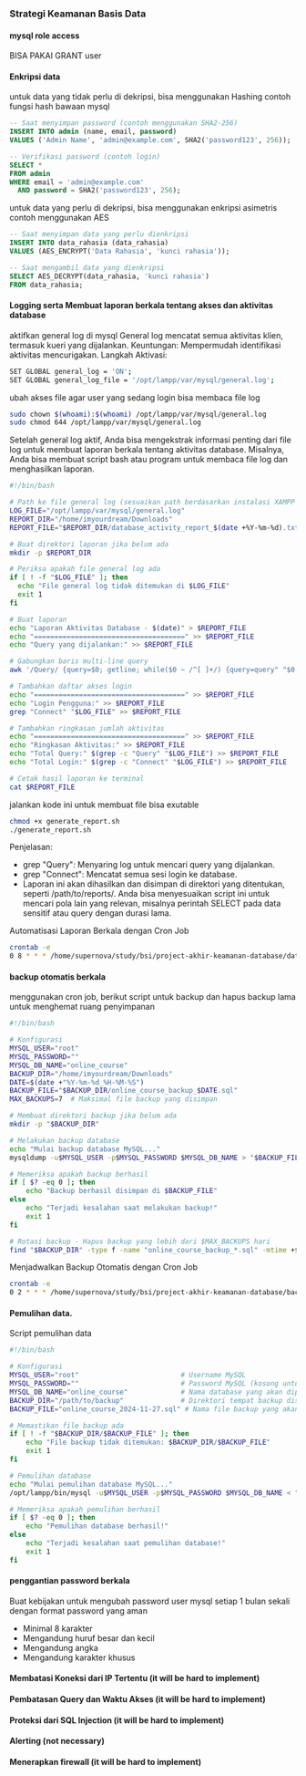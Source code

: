 ### Strategi Keamanan Basis Data

#### mysql role access 
BISA PAKAI GRANT user

#### Enkripsi data
untuk data yang tidak perlu di dekripsi, bisa menggunakan Hashing
contoh fungsi hash bawaan mysql
```sql
-- Saat menyimpan password (contoh menggunakan SHA2-256)
INSERT INTO admin (name, email, password)
VALUES ('Admin Name', 'admin@example.com', SHA2('password123', 256));

-- Verifikasi password (contoh login)
SELECT * 
FROM admin 
WHERE email = 'admin@example.com' 
  AND password = SHA2('password123', 256);
``` 

untuk data yang perlu di dekripsi, bisa menggunakan enkripsi asimetris
contoh menggunakan AES
```sql
-- Saat menyimpan data yang perlu dienkripsi
INSERT INTO data_rahasia (data_rahasia)
VALUES (AES_ENCRYPT('Data Rahasia', 'kunci rahasia'));

-- Saat mengambil data yang dienkripsi
SELECT AES_DECRYPT(data_rahasia, 'kunci rahasia')
FROM data_rahasia;
```

#### Logging serta Membuat laporan berkala tentang akses dan aktivitas database
aktifkan general log di mysql
General log mencatat semua aktivitas klien, termasuk kueri yang dijalankan.
Keuntungan: Mempermudah identifikasi aktivitas mencurigakan.
Langkah Aktivasi:
```bash
SET GLOBAL general_log = 'ON';
SET GLOBAL general_log_file = '/opt/lampp/var/mysql/general.log';
```

ubah akses file agar user yang sedang login bisa membaca file log
```bash
sudo chown $(whoami):$(whoami) /opt/lampp/var/mysql/general.log
sudo chmod 644 /opt/lampp/var/mysql/general.log
```

Setelah general log aktif, Anda bisa mengekstrak informasi penting dari file log untuk membuat laporan berkala tentang aktivitas database. Misalnya, Anda bisa membuat script bash atau program untuk membaca file log dan menghasilkan laporan.
```bash
#!/bin/bash

# Path ke file general log (sesuaikan path berdasarkan instalasi XAMPP Anda)
LOG_FILE="/opt/lampp/var/mysql/general.log"
REPORT_DIR="/home/imyourdream/Downloads"
REPORT_FILE="$REPORT_DIR/database_activity_report_$(date +%Y-%m-%d).txt"

# Buat direktori laporan jika belum ada
mkdir -p $REPORT_DIR

# Periksa apakah file general log ada
if [ ! -f "$LOG_FILE" ]; then
  echo "File general log tidak ditemukan di $LOG_FILE"
  exit 1
fi

# Buat laporan
echo "Laporan Aktivitas Database - $(date)" > $REPORT_FILE
echo "=====================================" >> $REPORT_FILE
echo "Query yang dijalankan:" >> $REPORT_FILE

# Gabungkan baris multi-line query
awk '/Query/ {query=$0; getline; while($0 ~ /^[ ]+/) {query=query" "$0; getline}; print query}' $LOG_FILE >> $REPORT_FILE

# Tambahkan daftar akses login
echo "=====================================" >> $REPORT_FILE
echo "Login Pengguna:" >> $REPORT_FILE
grep "Connect" "$LOG_FILE" >> $REPORT_FILE

# Tambahkan ringkasan jumlah aktivitas
echo "=====================================" >> $REPORT_FILE
echo "Ringkasan Aktivitas:" >> $REPORT_FILE
echo "Total Query:" $(grep -c "Query" "$LOG_FILE") >> $REPORT_FILE
echo "Total Login:" $(grep -c "Connect" "$LOG_FILE") >> $REPORT_FILE

# Cetak hasil laporan ke terminal
cat $REPORT_FILE
```

jalankan kode ini untuk membuat file bisa exutable
```bash
chmod +x generate_report.sh
./generate_report.sh
```

Penjelasan:

- grep "Query": Menyaring log untuk mencari query yang dijalankan.
- grep "Connect": Mencatat semua sesi login ke database.
- Laporan ini akan dihasilkan dan disimpan di direktori yang ditentukan, seperti /path/to/reports/.
Anda bisa menyesuaikan script ini untuk mencari pola lain yang relevan, misalnya perintah SELECT pada data sensitif atau query dengan durasi lama.

Automatisasi Laporan Berkala dengan Cron Job
```bash
crontab -e
0 8 * * * /home/supernova/study/bsi/project-akhir-keamanan-database/database_activity_report.sh
```

#### backup otomatis berkala
menggunakan cron job, berikut script untuk backup dan hapus backup lama untuk menghemat ruang penyimpanan
```bash
#!/bin/bash

# Konfigurasi
MYSQL_USER="root"
MYSQL_PASSWORD=""
MYSQL_DB_NAME="online_course"
BACKUP_DIR="/home/imyourdream/Downloads"
DATE=$(date +"%Y-%m-%d_%H-%M-%S")
BACKUP_FILE="$BACKUP_DIR/online_course_backup_$DATE.sql"
MAX_BACKUPS=7  # Maksimal file backup yang disimpan

# Membuat direktori backup jika belum ada
mkdir -p "$BACKUP_DIR"

# Melakukan backup database
echo "Mulai backup database MySQL..."
mysqldump -u$MYSQL_USER -p$MYSQL_PASSWORD $MYSQL_DB_NAME > "$BACKUP_FILE"

# Memeriksa apakah backup berhasil
if [ $? -eq 0 ]; then
    echo "Backup berhasil disimpan di $BACKUP_FILE"
else
    echo "Terjadi kesalahan saat melakukan backup!"
    exit 1
fi

# Rotasi backup - Hapus backup yang lebih dari $MAX_BACKUPS hari
find "$BACKUP_DIR" -type f -name "online_course_backup_*.sql" -mtime +$MAX_BACKUPS -exec rm {} \;
```

Menjadwalkan Backup Otomatis dengan Cron Job
```bash
crontab -e
0 2 * * * /home/supernova/study/bsi/project-akhir-keamanan-database/backup-database.sh
```

#### Pemulihan data.
Script pemulihan data
```bash
#!/bin/bash

# Konfigurasi
MYSQL_USER="root"                         # Username MySQL
MYSQL_PASSWORD=""                         # Password MySQL (kosong untuk XAMPP default)
MYSQL_DB_NAME="online_course"             # Nama database yang akan dipulihkan
BACKUP_DIR="/path/to/backup"              # Direktori tempat backup disimpan
BACKUP_FILE="online_course_2024-11-27.sql" # Nama file backup yang akan dipulihkan

# Memastikan file backup ada
if [ ! -f "$BACKUP_DIR/$BACKUP_FILE" ]; then
    echo "File backup tidak ditemukan: $BACKUP_DIR/$BACKUP_FILE"
    exit 1
fi

# Pemulihan database
echo "Mulai pemulihan database MySQL..."
/opt/lampp/bin/mysql -u$MYSQL_USER -p$MYSQL_PASSWORD $MYSQL_DB_NAME < "$BACKUP_DIR/$BACKUP_FILE"

# Memeriksa apakah pemulihan berhasil
if [ $? -eq 0 ]; then
    echo "Pemulihan database berhasil!"
else
    echo "Terjadi kesalahan saat pemulihan database!"
    exit 1
fi
```

#### penggantian password berkala
Buat kebijakan untuk mengubah password user mysql setiap 1 bulan sekali dengan format password yang aman
- Minimal 8 karakter
- Mengandung huruf besar dan kecil
- Mengandung angka
- Mengandung karakter khusus


#### Membatasi Koneksi dari IP Tertentu (it will be hard to implement)
#### Pembatasan Query dan Waktu Akses (it will be hard to implement)
#### Proteksi dari SQL Injection (it will be hard to implement)
#### Alerting (not necessary)
#### Menerapkan firewall (it will be hard to implement)
